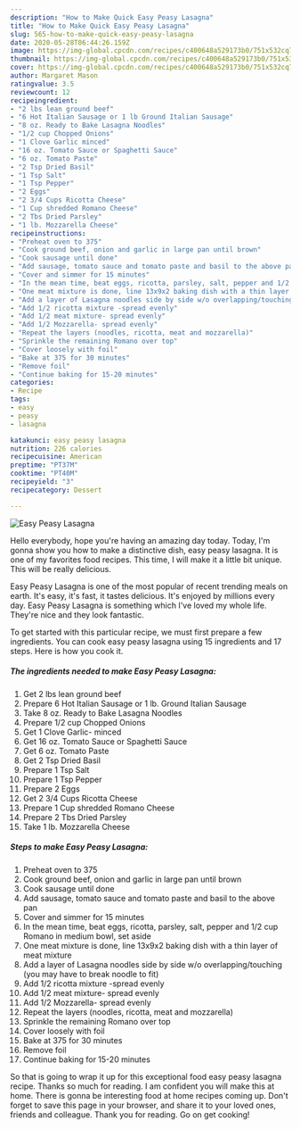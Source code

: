 ```yaml
---
description: "How to Make Quick Easy Peasy Lasagna"
title: "How to Make Quick Easy Peasy Lasagna"
slug: 565-how-to-make-quick-easy-peasy-lasagna
date: 2020-05-28T06:44:26.159Z
image: https://img-global.cpcdn.com/recipes/c400648a529173b0/751x532cq70/easy-peasy-lasagna-recipe-main-photo.jpg
thumbnail: https://img-global.cpcdn.com/recipes/c400648a529173b0/751x532cq70/easy-peasy-lasagna-recipe-main-photo.jpg
cover: https://img-global.cpcdn.com/recipes/c400648a529173b0/751x532cq70/easy-peasy-lasagna-recipe-main-photo.jpg
author: Margaret Mason
ratingvalue: 3.5
reviewcount: 12
recipeingredient:
- "2 lbs lean ground beef"
- "6 Hot Italian Sausage or 1 lb Ground Italian Sausage"
- "8 oz. Ready to Bake Lasagna Noodles"
- "1/2 cup Chopped Onions"
- "1 Clove Garlic minced"
- "16 oz. Tomato Sauce or Spaghetti Sauce"
- "6 oz. Tomato Paste"
- "2 Tsp Dried Basil"
- "1 Tsp Salt"
- "1 Tsp Pepper"
- "2 Eggs"
- "2 3/4 Cups Ricotta Cheese"
- "1 Cup shredded Romano Cheese"
- "2 Tbs Dried Parsley"
- "1 lb. Mozzarella Cheese"
recipeinstructions:
- "Preheat oven to 375"
- "Cook ground beef, onion and garlic in large pan until brown"
- "Cook sausage until done"
- "Add sausage, tomato sauce and tomato paste and basil to the above pan"
- "Cover and simmer for 15 minutes"
- "In the mean time, beat eggs, ricotta, parsley, salt, pepper and 1/2 cup Romano in medium bowl, set aside"
- "One meat mixture is done, line 13x9x2 baking dish with a thin layer of meat mixture"
- "Add a layer of Lasagna noodles side by side w/o overlapping/touching (you may have to break noodle to fit)"
- "Add 1/2 ricotta mixture -spread evenly"
- "Add 1/2 meat mixture- spread evenly"
- "Add 1/2 Mozzarella- spread evenly"
- "Repeat the layers (noodles, ricotta, meat and mozzarella)"
- "Sprinkle the remaining Romano over top"
- "Cover loosely with foil"
- "Bake at 375 for 30 minutes"
- "Remove foil"
- "Continue baking for 15-20 minutes"
categories:
- Recipe
tags:
- easy
- peasy
- lasagna

katakunci: easy peasy lasagna 
nutrition: 226 calories
recipecuisine: American
preptime: "PT37M"
cooktime: "PT40M"
recipeyield: "3"
recipecategory: Dessert

---
```



![Easy Peasy Lasagna](https://img-global.cpcdn.com/recipes/c400648a529173b0/751x532cq70/easy-peasy-lasagna-recipe-main-photo.jpg)

Hello everybody, hope you're having an amazing day today. Today, I'm gonna show you how to make a distinctive dish, easy peasy lasagna. It is one of my favorites food recipes. This time, I will make it a little bit unique. This will be really delicious.



Easy Peasy Lasagna is one of the most popular of recent trending meals on earth. It's easy, it's fast, it tastes delicious. It's enjoyed by millions every day. Easy Peasy Lasagna is something which I've loved my whole life. They're nice and they look fantastic.


To get started with this particular recipe, we must first prepare a few ingredients. You can cook easy peasy lasagna using 15 ingredients and 17 steps. Here is how you cook it.

<!--inarticleads1-->

##### The ingredients needed to make Easy Peasy Lasagna:

1. Get 2 lbs lean ground beef
1. Prepare 6 Hot Italian Sausage or 1 lb. Ground Italian Sausage
1. Take 8 oz. Ready to Bake Lasagna Noodles
1. Prepare 1/2 cup Chopped Onions
1. Get 1 Clove Garlic- minced
1. Get 16 oz. Tomato Sauce or Spaghetti Sauce
1. Get 6 oz. Tomato Paste
1. Get 2 Tsp Dried Basil
1. Prepare 1 Tsp Salt
1. Prepare 1 Tsp Pepper
1. Prepare 2 Eggs
1. Get 2 3/4 Cups Ricotta Cheese
1. Prepare 1 Cup shredded Romano Cheese
1. Prepare 2 Tbs Dried Parsley
1. Take 1 lb. Mozzarella Cheese




<!--inarticleads2-->

##### Steps to make Easy Peasy Lasagna:

1. Preheat oven to 375
1. Cook ground beef, onion and garlic in large pan until brown
1. Cook sausage until done
1. Add sausage, tomato sauce and tomato paste and basil to the above pan
1. Cover and simmer for 15 minutes
1. In the mean time, beat eggs, ricotta, parsley, salt, pepper and 1/2 cup Romano in medium bowl, set aside
1. One meat mixture is done, line 13x9x2 baking dish with a thin layer of meat mixture
1. Add a layer of Lasagna noodles side by side w/o overlapping/touching (you may have to break noodle to fit)
1. Add 1/2 ricotta mixture -spread evenly
1. Add 1/2 meat mixture- spread evenly
1. Add 1/2 Mozzarella- spread evenly
1. Repeat the layers (noodles, ricotta, meat and mozzarella)
1. Sprinkle the remaining Romano over top
1. Cover loosely with foil
1. Bake at 375 for 30 minutes
1. Remove foil
1. Continue baking for 15-20 minutes




So that is going to wrap it up for this exceptional food easy peasy lasagna recipe. Thanks so much for reading. I am confident you will make this at home. There is gonna be interesting food at home recipes coming up. Don't forget to save this page in your browser, and share it to your loved ones, friends and colleague. Thank you for reading. Go on get cooking!
